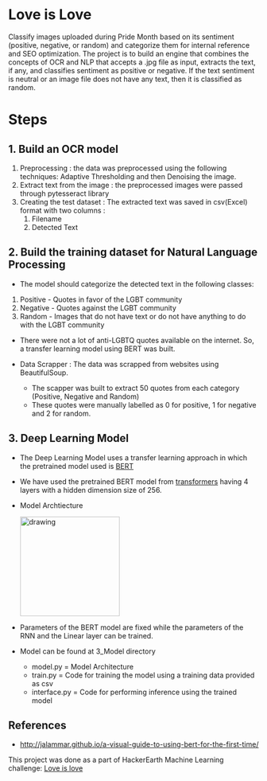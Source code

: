 # Love is Love
Classify images uploaded during Pride Month based on its sentiment (positive, negative, or random) and categorize them for internal reference and SEO optimization.
The project is to build an engine that combines the concepts of OCR and NLP that accepts a .jpg file as input, extracts the text, if any, and classifies sentiment as positive or negative. If the text sentiment is neutral or an image file does not have any text, then it is classified as random.

# Steps
## 1. Build an OCR model
1. Preprocessing : the data was preprocessed using the following techniques: Adaptive Thresholding and then Denoising the image. 
2. Extract text from the image : the preprocessed images were passed through pytesseract library 
3. Creating the test dataset : The extracted text was saved in csv(Excel) format with two columns : 
   1. Filename
   2. Detected Text

## 2. Build the training dataset for Natural Language Processing
- The model should categorize the detected text in the following classes:
1. Positive - Quotes in favor of the LGBT community
2. Negative - Quotes against the LGBT community
3. Random - Images that do not have text or do not have anything to do with the LGBT community

- There were not a lot of anti-LGBTQ quotes available on the internet. So, a transfer learning model using BERT was built. 

- Data Scrapper : The data was scrapped from websites using BeautifulSoup. 
   - The scapper was built to extract 50 quotes from each category (Positive, Negative and Random)
   - These quotes were manually labelled as 0 for positive, 1 for negative and 2 for random.

## 3. Deep Learning Model
- The Deep Learning Model uses a transfer learning approach in which the pretrained model used is [BERT](https://arxiv.org/abs/1810.04805)
- We have used the pretrained BERT model from [transformers](https://huggingface.co/transformers/) having 4 layers with a hidden dimension size of 256.
- Model Archtiecture
  
  <img src="https://i.imgur.com/lsrPmdH.png" alt="drawing" style="width:200px;height:200px;"/>
  
- Parameters of the BERT model are fixed while the parameters of the RNN and the Linear layer can be trained.
- Model can be found at 3_Model directory
   - model.py  = Model Architecture
   - train.py  = Code for training the model using a training data provided as csv 
   - interface.py = Code for performing inference using the trained model


 ## References 
   - http://jalammar.github.io/a-visual-guide-to-using-bert-for-the-first-time/
   
This project was done as a part of HackerEarth Machine Learning challenge: [Love is love](https://www.hackerearth.com/challenges/competitive/hackerearth-machine-learning-challenge-pride-month-edition/problems/)
